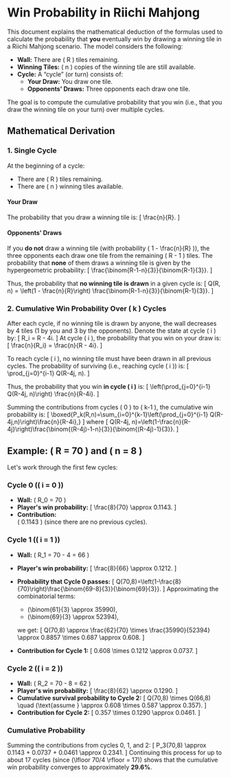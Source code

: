 # Win Probability in Riichi Mahjong

This document explains the mathematical deduction of the formulas used to calculate the probability that **you** eventually win by drawing a winning tile in a Riichi Mahjong scenario. The model considers the following:

- **Wall:** There are \( R \) tiles remaining.
- **Winning Tiles:** \( n \) copies of the winning tile are still available.
- **Cycle:** A “cycle” (or turn) consists of:
  - **Your Draw:** You draw one tile.
  - **Opponents' Draws:** Three opponents each draw one tile.

The goal is to compute the cumulative probability that you win (i.e., that you draw the winning tile on your turn) over multiple cycles.

## Mathematical Derivation

### 1. Single Cycle

At the beginning of a cycle:
- There are \( R \) tiles remaining.
- There are \( n \) winning tiles available.

#### Your Draw

The probability that you draw a winning tile is:
\[
\frac{n}{R}.
\]

#### Opponents' Draws

If you **do not** draw a winning tile (with probability \( 1 - \frac{n}{R} \)), the three opponents each draw one tile from the remaining \( R - 1 \) tiles. The probability that **none** of them draws a winning tile is given by the hypergeometric probability:
\[
\frac{\binom{R-1-n}{3}}{\binom{R-1}{3}}.
\]

Thus, the probability that **no winning tile is drawn** in a given cycle is:
\[
Q(R, n) = \left(1 - \frac{n}{R}\right) \frac{\binom{R-1-n}{3}}{\binom{R-1}{3}}.
\]

### 2. Cumulative Win Probability Over \( k \) Cycles

After each cycle, if no winning tile is drawn by anyone, the wall decreases by 4 tiles (1 by you and 3 by the opponents). Denote the state at cycle \( i \) by:
\[
R_i = R - 4i.
\]
At cycle \( i \), the probability that you win on your draw is:
\[
\frac{n}{R_i} = \frac{n}{R - 4i}.
\]

To reach cycle \( i \), no winning tile must have been drawn in all previous cycles. The probability of surviving (i.e., reaching cycle \( i \)) is:
\[
\prod_{j=0}^{i-1} Q(R-4j, n).
\]

Thus, the probability that you win **in cycle \( i \)** is:
\[
\left(\prod_{j=0}^{i-1} Q(R-4j, n)\right) \frac{n}{R-4i}.
\]

Summing the contributions from cycles \( 0 \) to \( k-1 \), the cumulative win probability is:
\[
\boxed{P_k(R,n)=\sum_{i=0}^{k-1}\left(\prod_{j=0}^{i-1} Q(R-4j,n)\right)\frac{n}{R-4i},}
\]
where
\[
Q(R-4j, n)=\left(1-\frac{n}{R-4j}\right)\frac{\binom{(R-4j)-1-n}{3}}{\binom{(R-4j)-1}{3}}.
\]

## Example: \( R = 70 \) and \( n = 8 \)

Let's work through the first few cycles:

### Cycle 0 (\( i = 0 \))
- **Wall:** \( R_0 = 70 \)
- **Player's win probability:**
  \[
  \frac{8}{70} \approx 0.1143.
  \]
- **Contribution:**  
  \( 0.1143 \) (since there are no previous cycles).

### Cycle 1 (\( i = 1 \))
- **Wall:** \( R_1 = 70 - 4 = 66 \)
- **Player's win probability:**
  \[
  \frac{8}{66} \approx 0.1212.
  \]
- **Probability that Cycle 0 passes:**
  \[
  Q(70,8)=\left(1-\frac{8}{70}\right)\frac{\binom{69-8}{3}}{\binom{69}{3}}.
  \]
  Approximating the combinatorial terms:
  - \(\binom{61}{3} \approx 35990\),
  - \(\binom{69}{3} \approx 52394\),
  
  we get:
  \[
  Q(70,8) \approx \frac{62}{70} \times \frac{35990}{52394} \approx 0.8857 \times 0.687 \approx 0.608.
  \]
- **Contribution for Cycle 1:**
  \[
  0.608 \times 0.1212 \approx 0.0737.
  \]

### Cycle 2 (\( i = 2 \))
- **Wall:** \( R_2 = 70 - 8 = 62 \)
- **Player's win probability:**
  \[
  \frac{8}{62} \approx 0.1290.
  \]
- **Cumulative survival probability to Cycle 2:**
  \[
  Q(70,8) \times Q(66,8) \quad (\text{assume } \approx 0.608 \times 0.587 \approx 0.357).
  \]
- **Contribution for Cycle 2:**
  \[
  0.357 \times 0.1290 \approx 0.0461.
  \]

### Cumulative Probability

Summing the contributions from cycles 0, 1, and 2:
\[
P_3(70,8) \approx 0.1143 + 0.0737 + 0.0461 \approx 0.2341.
\]
Continuing this process for up to about 17 cycles (since \(\lfloor 70/4 \rfloor = 17\)) shows that the cumulative win probability converges to approximately **29.6%**.

